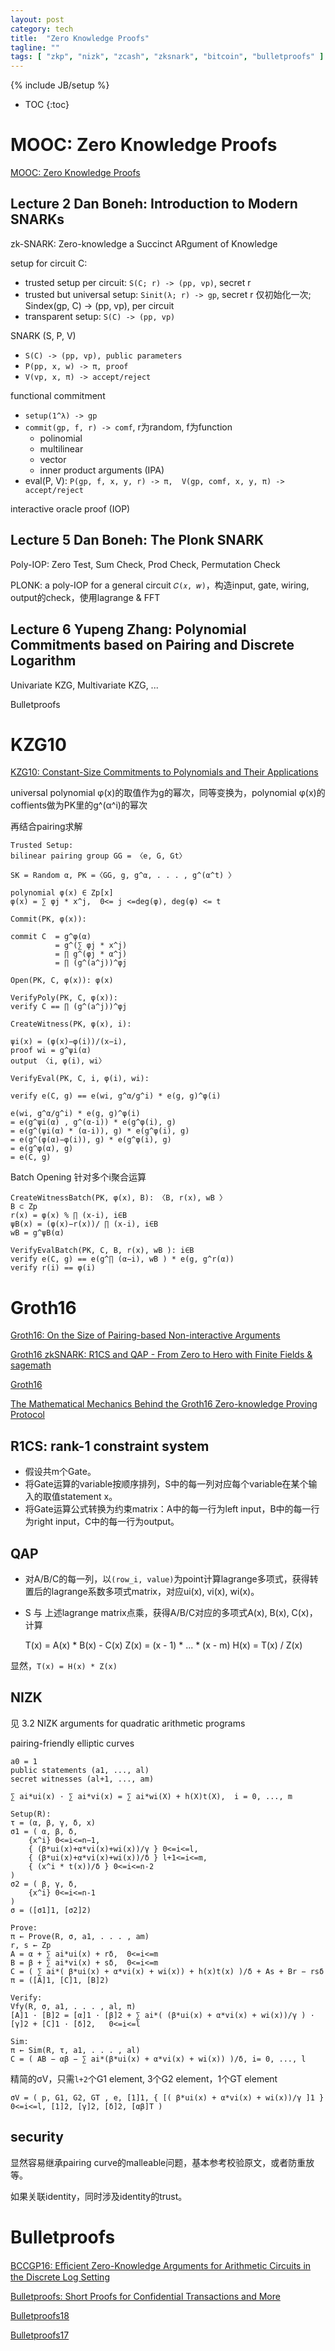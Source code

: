 ```yaml
---
layout: post
category: tech
title:  "Zero Knowledge Proofs"
tagline: ""
tags: [ "zkp", "nizk", "zcash", "zksnark", "bitcoin", "bulletproofs" ] 
---
```

{% include JB/setup %}

* TOC
{:toc}

# MOOC: Zero Knowledge Proofs

[MOOC: Zero Knowledge Proofs](https://zk-learning.org/)

## Lecture 2 Dan Boneh: Introduction to Modern SNARKs

zk-SNARK: Zero-knowledge a Succinct ARgument of Knowledge

setup for circuit C: 
- trusted setup per circuit: `S(C; r) -> (pp, vp)`, secret r
- trusted but universal setup: `Sinit(λ; r) -> gp`, secret r 仅初始化一次; Sindex(gp, C) -> (pp, vp),  per circuit
- transparent setup: `S(C) -> (pp, vp)`

SNARK (S, P, V)
- `S(C) -> (pp, vp), public parameters`
- `P(pp, x, w) -> π, proof`
- `V(vp, x, π) -> accept/reject`

functional commitment
- `setup(1^λ) -> gp`
- `commit(gp, f, r) -> comf`, r为random, f为function
    - polinomial
    - multilinear
    - vector
    - inner product arguments (IPA)
- eval(P, V): `P(gp, f, x, y, r) -> π,  V(gp, comf, x, y, π) -> accept/reject`

interactive oracle proof (IOP)

## Lecture 5 Dan Boneh: The Plonk SNARK

Poly-IOP: Zero Test, Sum Check, Prod Check, Permutation Check

PLONK: a poly-IOP for a general circuit `𝐶(𝑥, 𝑤)`，构造input, gate, wiring, output的check，使用lagrange & FFT

## Lecture 6 Yupeng Zhang: Polynomial Commitments based on Pairing and Discrete Logarithm

Univariate KZG, Multivariate KZG, ...

Bulletproofs

# KZG10

[KZG10: Constant-Size Commitments to Polynomials and Their Applications](https://www.iacr.org/archive/asiacrypt2010/6477178/6477178.pdf)

universal polynomial φ(x)的取值作为g的幂次，同等变换为，polynomial φ(x)的coffients做为PK里的g^(α^i)的幂次

再结合pairing求解


    Trusted Setup:
    bilinear pairing group GG = 〈e, G, Gt〉

    SK = Random α, PK =〈GG, g, g^α, . . . , g^(α^t) 〉

    polynomial φ(x) ∈ Zp[x] 
    φ(x) = ∑ φj * x^j,  0<= j <=deg(φ), deg(φ) <= t

    Commit(PK, φ(x)): 

    commit C  = g^φ(α) 
              = g^(∑ φj * x^j) 
              = ∏ g^(φj * α^j)
              = ∏ (g^(a^j))^φj

    Open(PK, C, φ(x)): φ(x)

    VerifyPoly(PK, C, φ(x)):
    verify C == ∏ (g^(a^j))^φj

    CreateWitness(PK, φ(x), i):

    ψi(x) = (φ(x)−φ(i))/(x−i), 
    proof wi = g^ψi(α)
    output 〈i, φ(i), wi〉

    VerifyEval(PK, C, i, φ(i), wi):

    verify e(C, g) == e(wi, g^α/g^i) * e(g, g)^φ(i)

    e(wi, g^α/g^i) * e(g, g)^φ(i)
    = e(g^ψi(α) , g^(α-i)) * e(g^φ(i), g)
    = e(g^(ψi(α) * (α-i)), g) * e(g^φ(i), g)
    = e(g^(φ(α)−φ(i)), g) * e(g^φ(i), g)
    = e(g^φ(α), g)
    = e(C, g)

Batch Opening 针对多个i聚合运算

    CreateWitnessBatch(PK, φ(x), B): 〈B, r(x), wB 〉
    B ⊂ Zp
    r(x) = φ(x) % ∏ (x-i), i∈B
    ψB(x) = (φ(x)−r(x))/ ∏ (x-i), i∈B
    wB = g^ψB(α)

    VerifyEvalBatch(PK, C, B, r(x), wB ): i∈B
    verify e(C, g) == e(g^∏ (α−i), wB ) * e(g, g^r(α))
    verify r(i) == φ(i)

# Groth16

[Groth16: On the Size of Pairing-based Non-interactive Arguments](https://eprint.iacr.org/2016/260.pdf)

[Groth16 zkSNARK: R1CS and QAP - From Zero to Hero with Finite Fields & sagemath](https://risencrypto.github.io/R1CSQAP/)

[Groth16](http://www.zeroknowledgeblog.com/index.php/groth16)

[The Mathematical Mechanics Behind the Groth16 Zero-knowledge Proving Protocol](https://kayleegeorge.github.io/math110_WIM.pdf)

## R1CS: rank-1 constraint system

- 假设共m个Gate。
- 将Gate运算的variable按顺序排列，S中的每一列对应每个variable在某个输入的取值statement x。
- 将Gate运算公式转换为约束matrix：A中的每一行为left input，B中的每一行为right input，C中的每一行为output。

## QAP

- 对A/B/C的每一列，以`(row_i, value)`为point计算lagrange多项式，获得转置后的lagrange系数多项式matrix，对应ui(x), vi(x), wi(x)。
- S 与 上述lagrange matrix点乘，获得A/B/C对应的多项式A(x), B(x), C(x)，计算

    T(x) = A(x) * B(x) - C(x)
    Z(x) = (x - 1) * ... * (x - m)
    H(x) = T(x) / Z(x)

显然，`T(x) = H(x) * Z(x)`

## NIZK

见 3.2 NIZK arguments for quadratic arithmetic programs

pairing-friendly elliptic curves

    a0 = 1
    public statements (a1, ..., al)
    secret witnesses (al+1, ..., am)

    ∑ ai*ui(x) · ∑ ai*vi(x) = ∑ ai*wi(X) + h(X)t(X),  i = 0, ..., m

    Setup(R): 
    τ = (α, β, γ, δ, x)
    σ1 = ( α, β, δ, 
        {x^i} 0<=i<=n−1, 
        { (β*ui(x)+α*vi(x)+wi(x))/γ } 0<=i<=l, 
        { (β*ui(x)+α*vi(x)+wi(x))/δ } l+1<=i<=m, 
        { (x^i * t(x))/δ } 0<=i<=n-2
    )
    σ2 = ( β, γ, δ, 
        {x^i} 0<=i<=n-1
    )
    σ = ([σ1]1, [σ2]2)

    Prove:
    π ← Prove(R, σ, a1, . . . , am)
    r, s ← Zp
    A = α + ∑ ai*ui(x) + rδ,  0<=i<=m
    B = β + ∑ ai*vi(x) + sδ,  0<=i<=m
    C = ( ∑ ai*( β*ui(x) + α*vi(x) + wi(x)) + h(x)t(x) )/δ + As + Br − rsδ
    π = ([A]1, [C]1, [B]2)

    Verify:
    Vfy(R, σ, a1, . . . , al, π)
    [A]1 · [B]2 = [α]1 · [β]2 + ∑ ai*( (β*ui(x) + α*vi(x) + wi(x))/γ ) · [γ]2 + [C]1 · [δ]2,   0<=i<=l

    Sim:
    π ← Sim(R, τ, a1, . . . , al)
    C = ( AB − αβ − ∑ ai*(β*ui(x) + α*vi(x) + wi(x)) )/δ, i= 0, ..., l  

精简的σV，只需`l+2`个G1 element, 3个G2 element，1个GT element

    σV = ( p, G1, G2, GT , e, [1]1, { [( β*ui(x) + α*vi(x) + wi(x))/γ ]1 }  0<=i<=l, [1]2, [γ]2, [δ]2, [αβ]T )

## security

显然容易继承pairing curve的malleable问题，基本参考校验原文，或者防重放等。

如果关联identity，同时涉及identity的trust。


# Bulletproofs

[BCCGP16: Eﬃcient Zero-Knowledge Arguments for Arithmetic Circuits in the Discrete Log Setting](https://eprint.iacr.org/2016/263.pdf)

[Bulletproofs: Short Proofs for Confidential Transactions and More](https://crypto.stanford.edu/bulletproofs/) 

[Bulletproofs18](https://ieeexplore.ieee.org/document/8418611)

[Bulletproofs17](https://eprint.iacr.org/2017/1066.pdf)




